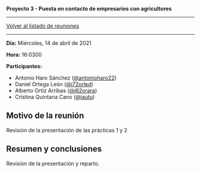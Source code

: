 __Proyecto 3 - Puesta en contacto de empresarios con agricultores__

---

[Volver al listado de reuniones](meeting.md)

---

**Día:** Miércoles, 14 de abril de 2021

**Hora:** 16:0300

**Participantes:**

* Antonio Haro Sánchez ([@antonioharo22](https://github.com/antonioharo22))
* Daniel Ortega León ([@i72orled](https://github.com/i72orled))
* Alberto Ortiz Arribas ([@i62orara](https://github.com/i62orara))
* Cristina Quintana Cano ([@jautu](https://github.com/jautu))

## Motivo de la reunión

Revisión de la presentación de las prácticas 1 y 2

## Resumen y conclusiones

Revisión de la presentación y reparto.

